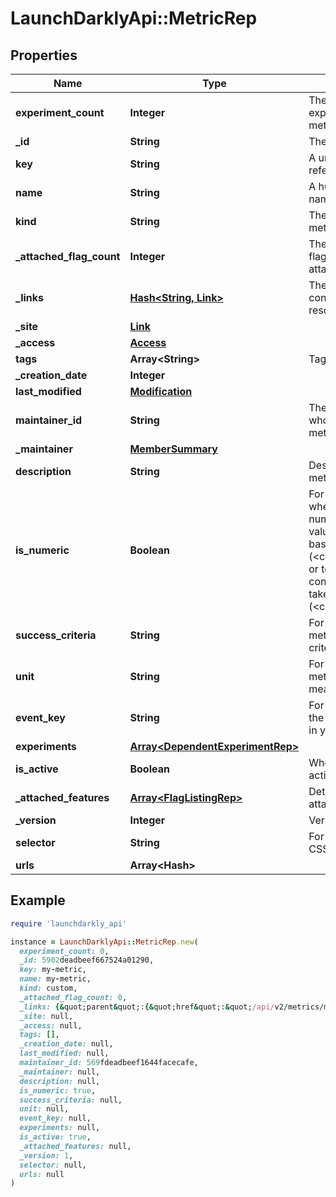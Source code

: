 # LaunchDarklyApi::MetricRep

## Properties

| Name | Type | Description | Notes |
| ---- | ---- | ----------- | ----- |
| **experiment_count** | **Integer** | The number of experiments using this metric | [optional] |
| **_id** | **String** | The ID of this metric |  |
| **key** | **String** | A unique key to reference the metric |  |
| **name** | **String** | A human-friendly name for the metric |  |
| **kind** | **String** | The kind of event the metric tracks |  |
| **_attached_flag_count** | **Integer** | The number of feature flags currently attached to this metric | [optional] |
| **_links** | [**Hash&lt;String, Link&gt;**](Link.md) | The location and content type of related resources |  |
| **_site** | [**Link**](Link.md) |  | [optional] |
| **_access** | [**Access**](Access.md) |  | [optional] |
| **tags** | **Array&lt;String&gt;** | Tags for the metric |  |
| **_creation_date** | **Integer** |  |  |
| **last_modified** | [**Modification**](Modification.md) |  | [optional] |
| **maintainer_id** | **String** | The ID of the member who maintains this metric | [optional] |
| **_maintainer** | [**MemberSummary**](MemberSummary.md) |  | [optional] |
| **description** | **String** | Description of the metric | [optional] |
| **is_numeric** | **Boolean** | For custom metrics, whether to track numeric changes in value against a baseline (&lt;code&gt;true&lt;/code&gt;) or to track a conversion when users taken an action (&lt;code&gt;false&lt;/code&gt;). | [optional] |
| **success_criteria** | **String** | For numeric custom metrics, the success criteria | [optional] |
| **unit** | **String** | For numeric custom metrics, the unit of measure | [optional] |
| **event_key** | **String** | For custom metrics, the event name to use in your code | [optional] |
| **experiments** | [**Array&lt;DependentExperimentRep&gt;**](DependentExperimentRep.md) |  | [optional] |
| **is_active** | **Boolean** | Whether the metric is active | [optional] |
| **_attached_features** | [**Array&lt;FlagListingRep&gt;**](FlagListingRep.md) | Details on the flags attached to this metric | [optional] |
| **_version** | **Integer** | Version of the metric | [optional] |
| **selector** | **String** | For click metrics, the CSS selectors | [optional] |
| **urls** | **Array&lt;Hash&gt;** |  | [optional] |

## Example

```ruby
require 'launchdarkly_api'

instance = LaunchDarklyApi::MetricRep.new(
  experiment_count: 0,
  _id: 5902deadbeef667524a01290,
  key: my-metric,
  name: my-metric,
  kind: custom,
  _attached_flag_count: 0,
  _links: {&quot;parent&quot;:{&quot;href&quot;:&quot;/api/v2/metrics/my-project&quot;,&quot;type&quot;:&quot;application/json&quot;},&quot;self&quot;:{&quot;href&quot;:&quot;/api/v2/metrics/my-project/my-metric&quot;,&quot;type&quot;:&quot;application/json&quot;}},
  _site: null,
  _access: null,
  tags: [],
  _creation_date: null,
  last_modified: null,
  maintainer_id: 569fdeadbeef1644facecafe,
  _maintainer: null,
  description: null,
  is_numeric: true,
  success_criteria: null,
  unit: null,
  event_key: null,
  experiments: null,
  is_active: true,
  _attached_features: null,
  _version: 1,
  selector: null,
  urls: null
)
```

